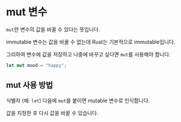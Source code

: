# mut 변수

`mut`란 변수의 값을 바꿀 수 있다는 뜻입니다.

immutable 변수는 값을 바꿀 수 없는데 Rust는 기본적으로 immutable입니다.

그리하여 변수에 값을 저장하고 나중에 바꾸고 싶다면 `mut`를 사용해야 합니다.

```rust
let mut mood = "happy";
```

## mut 사용 방법

식별자 (예: `let`) 다음에 `mut`를 붙이면 mutable 변수로 인식합니다.

값을 지정한 후 다시 값을 바꿀 수 있습니다.

<firame
  title="Rust Playground"
  src="https://play.rust-lang.org/?version=stable&mode=debug&edition=2021&code=fn%20main()%20%7B%0A%20%20%20%20let%20mut%20language%20%3D%20%22English%22%3B%0A%20%20%20%20%0A%20%20%20%20println!(%22Hello%20you!%20I%20am%20learning%20%7Blanguage%7D%22)%3B%0A%20%20%20%20%0A%20%20%20%20language%20%3D%20%22Rust%22%3B%0A%20%20%20%20%0A%20%20%20%20println!(%22Sorry%2C%20not%20English!%20I%20am%20learning%20%7Blanguage%7D%22)%3B%0A%7D"
  height="400"
/>
